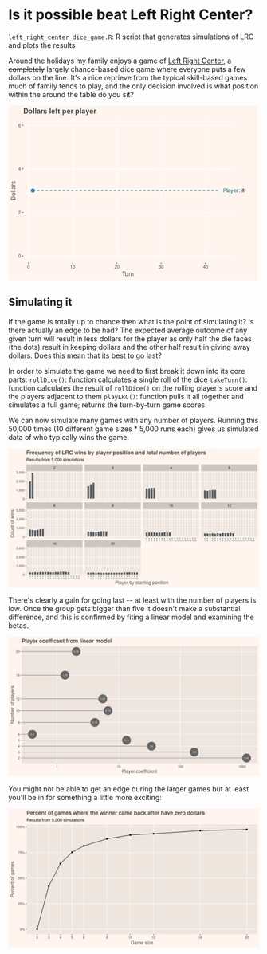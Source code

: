 # Is it possible beat Left Right Center?
`left_right_center_dice_game.R`: R script that generates simulations of LRC and plots the results

Around the holidays my family enjoys a game of [Left Right Center](https://en.wikipedia.org/wiki/LCR_(dice_game)), a ~~completely~~ largely chance-based dice game where everyone puts a few dollars on the line. It's a nice reprieve from the typical skill-based games much of family tends to play, and the only decision involved is what position within the around the table do you sit? 

![](LRC.gif)

## Simulating it
If the game is totally up to chance then what is the point of simulating it? Is there actually an edge to be had? The expected average outcome of any given turn will result in less dollars for the player as only half the die faces (the dots) result in keeping dollars and the other half result in giving away dollars. Does this mean that its best to go last?

In order to simulate the game we need to first break it down into its core parts:
`rollDice()`: function calculates a single roll of the dice
`takeTurn()`: function calculates the result of `rollDice()` on the rolling player's score and the players adjacent to them
`playLRC()`: function pulls it all together and simulates a full game; returns the turn-by-turn game scores

We can now simulate many games with any number of players. Running this 50,000 times (10 different game sizes * 5,000 runs each) gives us simulated data of who typically wins the game.

![](LRC_winners.png)

There's clearly a gain for going last -- at least with the number of players is low. Once the group gets bigger than five it doesn't make a substantial difference, and this is confirmed by fiting a linear model and examining the betas.

![](Player_coefficents.png)

You might not be able to get an edge during the larger games but at least you'll be in for something a little more exciting:

![](Comeback_winners.png)

